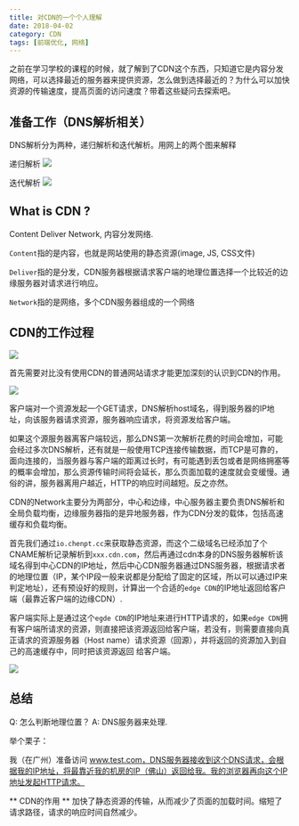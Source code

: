 ```yaml
---
title: 对CDN的一个个人理解
date: 2018-04-02
category: CDN
tags: [前端优化, 网络]
---
```


之前在学习学校的课程的时候，就了解到了CDN这个东西，只知道它是内容分发网络，可以选择最近的服务器来提供资源，怎么做到选择最近的？为什么可以加快资源的传输速度，提高页面的访问速度？带着这些疑问去探索吧。

<!-- more -->
## 准备工作（DNS解析相关）
DNS解析分为两种，递归解析和迭代解析。用网上的两个图来解释

递归解析
![](https://ws1.sinaimg.cn/large/ad9f1193gy1fpynx2bf0cj20l90f4q7j.jpg)

迭代解析
![](https://ws1.sinaimg.cn/large/ad9f1193gy1fpynxfi3ucj20ji0fidlx.jpg)

## What is CDN ? 
Content Deliver Network, 内容分发网络.

`Content`指的是内容，也就是网站使用的静态资源(image, JS, CSS文件)

`Deliver`指的是分发，CDN服务器根据请求客户端的地理位置选择一个比较近的边缘服务器对请求进行响应。

`Network`指的是网络，多个CDN服务器组成的一个网络

## CDN的工作过程
![](https://ws1.sinaimg.cn/large/ad9f1193gy1fpynhvsocxj20lc095dla.jpg)

首先需要对比没有使用CDN的普通网站请求才能更加深刻的认识到CDN的作用。

![](https://ws1.sinaimg.cn/large/ad9f1193gy1fpylpud3d2j20l709174y.jpg)

客户端对一个资源发起一个GET请求，DNS解析host域名，得到服务器的IP地址，向该服务器请求资源，服务器响应请求，将资源发给客户端。


如果这个源服务器离客户端较远，那么DNS第一次解析花费的时间会增加，可能会经过多次DNS解析，还有就是一般使用TCP连接传输数据，而TCP是可靠的，面向连接的，当服务器与客户端的距离过长时，有可能遇到丢包或者是网络拥塞等的概率会增加，那么资源传输时间将会延长，那么页面加载的速度就会变缓慢。通俗的讲，服务器离用户越近，HTTP的响应时间越短。反之亦然。

CDN的Network主要分为两部分，中心和边缘，中心服务器主要负责DNS解析和全局负载均衡，边缘服务器指的是异地服务器，作为CDN分发的载体，包括高速缓存和负载均衡。

首先我们通过`io.chenpt.cc`来获取静态资源，而这个二级域名已经添加了个CNAME解析记录解析到`xxx.cdn.com`，然后再通过cdn本身的DNS服务器解析该域名得到中心CDN的IP地址，然后中心CDN服务器通过DNS服务器，根据请求者的地理位置（IP，某个IP段一般来说都是分配给了固定的区域，所以可以通过IP来判定地址），还有预设好的规则，计算出一个合适的`edge CDN`的IP地址返回给客户端（最靠近客户端的边缘CDN）.

客户端实际上是通过这个`egde CDN`的IP地址来进行HTTP请求的，如果`edge CDN`拥有客户端所请求的资源，则直接把该资源返回给客户端，若没有，则需要直接向真正请求的资源服务器（Host name）请求资源（回源），并将返回的资源加入到自己的高速缓存中，同时把该资源返回
给客户端。

![](https://ws1.sinaimg.cn/large/ad9f1193gy1fpyms89yabj20w30hvqsj.jpg)


## 总结

Q: 怎么判断地理位置？ A: DNS服务器来处理.

举个栗子：

我（在广州）准备访问 www.test.com，DNS服务器接收到这个DNS请求，会根据我的IP地址，将最靠近我的机房的IP（佛山）返回给我。我的浏览器再向这个IP地址发起HTTP请求。

 ** CDN的作用 **
 加快了静态资源的传输，从而减少了页面的加载时间。缩短了请求路径，请求的响应时间自然减少。